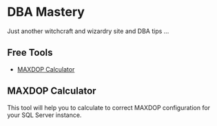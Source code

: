 # DBA Mastery 
Just another witchcraft and wizardry site and DBA tips ...

## Free Tools
- [MAXDOP Calculator](#how-to-get-support)
 
## MAXDOP Calculator
This tool will help you to calculate to correct MAXDOP configuration for your SQL Server instance.
